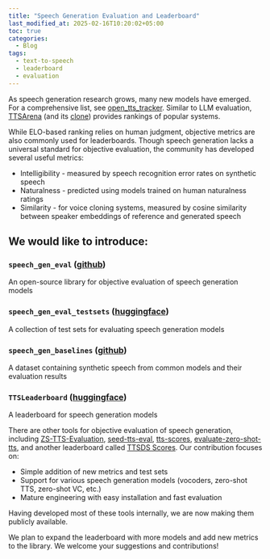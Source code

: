 ```yaml
---
title: "Speech Generation Evaluation and Leaderboard"
last_modified_at: 2025-02-16T10:20:02+05:00
toc: true
categories:
  - Blog
tags:
  - text-to-speech
  - leaderboard
  - evaluation
---
```


As speech generation research grows, many new models have emerged.
For a comprehensive list, see [open_tts_tracker](https://huggingface.co/datasets/Pendrokar/open_tts_tracker).
Similar to LLM evaluation, [TTSArena](https://huggingface.co/spaces/TTS-AGI/TTS-Arena) (and its [clone](https://huggingface.co/spaces/Pendrokar/TTS-Spaces-Arena))
provides rankings of popular systems.

While ELO-based ranking relies on human judgment, objective metrics are also commonly used for leaderboards.
Though speech generation lacks a universal standard for objective evaluation,
the community has developed several useful metrics:

* Intelligibility - measured by speech recognition error rates on synthetic speech
* Naturalness - predicted using models trained on human naturalness ratings
* Similarity - for voice cloning systems, measured by cosine similarity between speaker embeddings of reference and generated speech

## We would like to introduce:

### `speech_gen_eval` ([github](https://github.com/balacoon/speech_gen_eval))
An open-source library for objective evaluation of speech generation models

### `speech_gen_eval_testsets` ([huggingface](https://huggingface.co/datasets/balacoon/speech_gen_eval_testsets))
A collection of test sets for evaluating speech generation models

### `speech_gen_baselines` ([github](https://github.com/balacoon/speech_gen_baselines))
A dataset containing synthetic speech from common models and their evaluation results

### `TTSLeaderboard` ([huggingface](https://huggingface.co/spaces/balacoon/TTSLeaderboard))
A leaderboard for speech generation models

There are other tools for objective evaluation of speech generation, including [ZS-TTS-Evaluation](https://github.com/Edresson/ZS-TTS-Evaluation), [seed-tts-eval](https://github.com/BytedanceSpeech/seed-tts-eval), [tts-scores](https://github.com/neonbjb/tts-scores), [evaluate-zero-shot-tts](https://github.com/keonlee9420/evaluate-zero-shot-tts), and another leaderboard called [TTSDS Scores](https://huggingface.co/spaces/ttsds/benchmark).
Our contribution focuses on:
* Simple addition of new metrics and test sets
* Support for various speech generation models (vocoders, zero-shot TTS, zero-shot VC, etc.)
* Mature engineering with easy installation and fast evaluation

Having developed most of these tools internally, we are now making them publicly available.

We plan to expand the leaderboard with more models and add new metrics to the library.
We welcome your suggestions and contributions!
